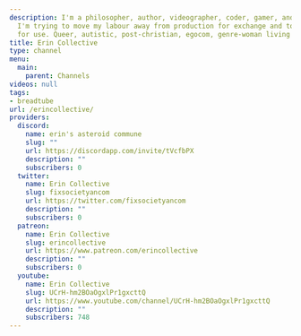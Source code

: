 ```yaml
---
description: I'm a philosopher, author, videographer, coder, gamer, and activist,
  I'm trying to move my labour away from production for exchange and towards production
  for use. Queer, autistic, post-christian, egocom, genre-woman living in South Africa.
title: Erin Collective
type: channel
menu:
  main:
    parent: Channels
videos: null
tags:
- breadtube
url: /erincollective/
providers:
  discord:
    name: erin's asteroid commune
    slug: ""
    url: https://discordapp.com/invite/tVcfbPX
    description: ""
    subscribers: 0
  twitter:
    name: Erin Collective
    slug: fixsocietyancom
    url: https://twitter.com/fixsocietyancom
    description: ""
    subscribers: 0
  patreon:
    name: Erin Collective
    slug: erincollective
    url: https://www.patreon.com/erincollective
    description: ""
    subscribers: 0
  youtube:
    name: Erin Collective
    slug: UCrH-hm2BOaOgxlPr1gxcttQ
    url: https://www.youtube.com/channel/UCrH-hm2BOaOgxlPr1gxcttQ
    description: ""
    subscribers: 748
---
```

